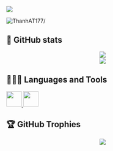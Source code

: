 [![](https://visitcount.itsvg.in/api?id=ThanhAT177&icon=5&color=0)](https://visitcount.itsvg.in)
<p align="left"> <img src=https://komarev.com/ghpvc/?username=ThanhAT177 alt=ThanhAT177/> </p>

## 🤗 GitHub stats
<p align="center">
 <img src=https://github-readme-stats.vercel.app/api?username=ThanhAT177&theme=blue-green&show_icons=true&hide=contribs,prs&ring_color=#00FFFF /> <br/>
 <img src=https://github-readme-streak-stats.herokuapp.com/?user=ThanhAT177&theme=dark&hide_border=true /> <br/>
</p>

## 👨🏻‍💻 Languages and Tools

<a href="http://www.faqs.org/faqs/C-faq/faq/index.html//" target="_blank"> <img src="https://upload.wikimedia.org/wikipedia/commons/1/19/C_Logo.png" width="40" height="40"/> </a>
<a href="https://https://cplusplus.com//" target="_blank"> <img src="https://raw.githubusercontent.com/isocpp/logos/master/cpp_logo.png" width="40" height="40"/> </a>
## 🏆 GitHub Trophies
<p align="center"> <img src=https://github-profile-trophy.vercel.app/?username=ThanhAT177&theme=darkhub&no-frame=false&no-bg=false&margin-w=4/> </p>

